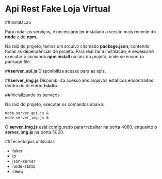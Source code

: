 # Api Rest **Fake** Loja Virtual

##Instalação

Para rodar os serviços, é necessário ter instalado a versão mais recente do **node** e do **npm**.

Na raiz do projeto, temos um arquivo chamado **package.json**, contendo todas as dependências do projeto. Para realizar a instalação, é necessario executar o comando **npm install** na raiz do projeto, onde se encontra package file.

##**server_api.js**
Disponibiliza acesso para as apis.

##**server_img.js**
Disponibiliza acesso aos arquivos estáticos encontrados dentro do diretório **/static**.

##Inicializando os serviços

Na raiz do projeto, executar os comandos abaixo:

```bash
node server_api.js &
node server_img.js &
```

O **server_img.js** está configurado para trabalhar na porta 4000, enquanto o **server_img.js** na porta 5000.

##Tecnologias utilizadas

* faker
* ip
* json-server
* node-static
* sleep
